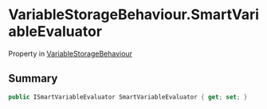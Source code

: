 # VariableStorageBehaviour.SmartVariableEvaluator

Property in [VariableStorageBehaviour](/api/csharp/yarn.unity.variablestoragebehaviour.md)

## Summary



```csharp
public ISmartVariableEvaluator SmartVariableEvaluator { get; set; }
```

